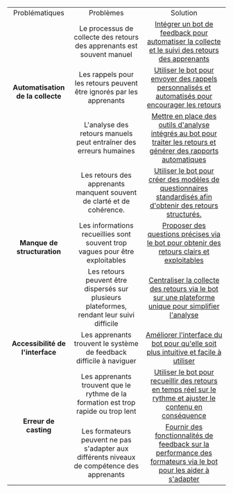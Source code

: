 <table>
    <tr>
        <td align="center">Problématiques</td>
        <td align="center">Problèmes</td>
        <td align="center">Solution</td>
    </tr>
    <tr>
        <td rowspan="3" align="center"><strong>Automatisation de la collecte</strong></td>
        <td align="center">Le processus de collecte des retours des apprenants est souvent manuel</td>
        <td align="center"><a href="#">Intégrer un bot de feedback pour automatiser la collecte et le suivi des retours des apprenants</a></td>
    </tr>
    <tr>
        <td align="center">Les rappels pour les retours peuvent être ignorés par les apprenants</td>
        <td align="center"><a href="">Utiliser le bot pour envoyer des rappels personnalisés et automatisés pour encourager les retours</a></td>
    </tr>
    <tr>
        <td align="center">L'analyse des retours manuels peut entraîner des erreurs humaines</td>
        <td align="center"><a href="#">Mettre en place des outils d'analyse intégrés au bot pour traiter les retours et générer des rapports automatiques</a></td>
    </tr>
    <tr>
       <td rowspan="3" align="center"><strong>Manque de structuration</strong></td>
        <td align="center">Les retours des apprenants manquent souvent de clarté et de cohérence.</td>
        <td align="center"><a href="#">Utiliser le bot pour créer des modèles de questionnaires standardisés afin d'obtenir des retours structurés.</a></td>
    </tr>
    <tr>
        <td align="center">Les informations recueillies sont souvent trop vagues pour être exploitables</td>
        <td align="center"><a href="#">Proposer des questions précises via le bot pour obtenir des retours clairs et exploitables</a></td>
    </tr>
    <tr>
        <td align="center">Les retours peuvent être dispersés sur plusieurs plateformes, rendant leur suivi difficile</td>
        <td align="center"><a href="#">Centraliser la collecte des retours via le bot sur une plateforme unique pour simplifier l'analyse</a></td>
    </tr>
    <tr>
        <td align="center"><strong>Accessibilité de l'interface</strong></td>
        <td align="center">Les apprenants trouvent le système de feedback difficile à naviguer</td>
        <td align="center"><a href="#">Améliorer l'interface du bot pour qu'elle soit plus intuitive et facile à utiliser</a></td>
    </tr>
    <tr>
       <td rowspan="2" align="center"><strong>Erreur de casting</strong></td>
        <td align="center">Les apprenants trouvent que le rythme de la formation est trop rapide ou trop lent</td>
        <td align="center"><a href="#">Utiliser le bot pour recueillir des retours en temps réel sur le rythme et ajuster le contenu en conséquence</a></td>
    </tr>
    <tr>
        <td align="center">Les formateurs peuvent ne pas s'adapter aux différents niveaux de compétence des apprenants</td>
        <td align="center"><a href="#">Fournir des fonctionnalités de feedback sur la performance des formateurs via le bot pour les aider à s'adapter</a></td>
    </tr>
</table>